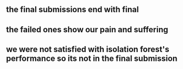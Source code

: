 ## the final submissions end with final
## the failed ones show our pain and suffering
## we were not satisfied with isolation forest's performance so its not in the final submission
